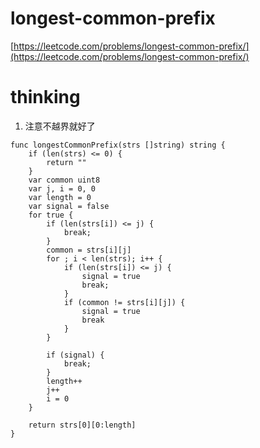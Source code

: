 # longest-common-prefix

[https://leetcode.com/problems/longest-common-prefix/](https://leetcode.com/problems/longest-common-prefix/)

# thinking

1. 注意不越界就好了

```golang
func longestCommonPrefix(strs []string) string {
    if (len(strs) <= 0) {
        return ""
    }
    var common uint8
    var j, i = 0, 0
    var length = 0
    var signal = false
    for true {
        if (len(strs[i]) <= j) {
            break;
        }
        common = strs[i][j]
        for ; i < len(strs); i++ {
            if (len(strs[i]) <= j) {
                signal = true
                break;
            }
            if (common != strs[i][j]) {
                signal = true
                break
            }
        }
        
        if (signal) {
            break;
        }
        length++
        j++
        i = 0
    }
    
    return strs[0][0:length]
}
```
